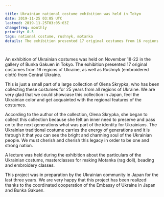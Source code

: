 ```yaml
---

title: Ukrainian national costume exhibition was held in Tokyo
date: 2019-11-25 03:05 UTC
lastmod: 2019-11-25T03:05:03Z
changefreq: monthly
priority: 0.5
tags: national costume, rushnyk, motanka
details: The exhibition presented 17 original costumes from 16 regions of Ukraine, as well as Rushnyk (embroidered cloth) from Central Ukraine.

---
```


An exhibition of Ukrainian costumes was held on November 18-22 in the gallery of Bunka Gakuen in Tokyo. The exhibition presented 17 original costumes from 16 regions of Ukraine, as well as Rushnyk (embroidered cloth) from Central Ukraine.

This is just a small part of a large collection of Olena Skrypka, who has been collecting these costumes for 25 years from all regions of Ukraine. We are very glad that we could showcase this collection in Japan, feel the Ukrainian color and get acquainted with the regional features of the costumes.

According to the author of the collection, Olena Skrypka, she began to collect this collection because she felt an inner need to preserve and pass on to the next generations what was part of the identity for Ukrainians. The Ukrainian traditional costume carries the energy of generations and it is through it that you can see the bright and charming soul of the Ukrainian people. We must cherish and cherish this legacy in order to be one and strong nation.

A lecture was held during the exhibition about the particulars of the Ukrainian costume, masterclasses for making Motanka (rag doll), beading and embroidery classes.

This project was in preparation by the Ukrainian community in Japan for the last three years. We are very happy that this project has been realized thanks to the coordinated cooperation of the Embassy of Ukraine in Japan and Bunka Gakuen.
